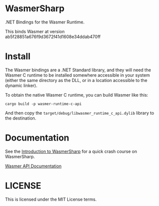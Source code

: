 # WasmerSharp

.NET Bindings for the Wasmer Runtime.

This binds Wasmer at version ab5f28851a676f9d3672f41d1608e34ddab470ff

# Install

The Wasmer bindings are a .NET Standard library, and they will need
the Wasmer C runtime to be installed somewhere accessible in your
system (either the same directory as the DLL, or in a location
accessible to the dynamic linker).

To obtain the native Wasmer C runtime, you can build Wasmer like this:

```
cargo build -p wasmer-runtime-c-api
```

And then copy the `target/debug/libwasmer_runtime_c_api.dylib` library
to the destination.

# Documentation

See the [Introduction to
WasmerSharp](https://migueldeicaza.github.io/WasmerSharp/articles/intro.html)
for a quick crash course on WasmerSharp.

[Wasmer API Documentation](https://migueldeicaza.github.io/WasmerSharp/api/WasmerSharp.html)

# LICENSE

This is licensed under the MIT License terms.
